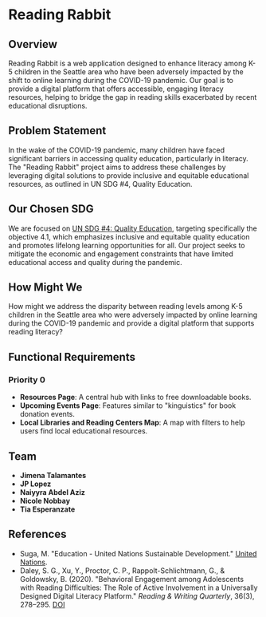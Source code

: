 # Reading Rabbit

## Overview
Reading Rabbit is a web application designed to enhance literacy among K-5 children in the Seattle area who have been adversely impacted by the shift to online learning during the COVID-19 pandemic. Our goal is to provide a digital platform that offers accessible, engaging literacy resources, helping to bridge the gap in reading skills exacerbated by recent educational disruptions.

## Problem Statement
In the wake of the COVID-19 pandemic, many children have faced significant barriers in accessing quality education, particularly in literacy. The "Reading Rabbit" project aims to address these challenges by leveraging digital solutions to provide inclusive and equitable educational resources, as outlined in UN SDG #4, Quality Education.

## Our Chosen SDG
We are focused on [UN SDG #4: Quality Education](https://www.un.org/sustainabledevelopment/education/), targeting specifically the objective 4.1, which emphasizes inclusive and equitable quality education and promotes lifelong learning opportunities for all. Our project seeks to mitigate the economic and engagement constraints that have limited educational access and quality during the pandemic.

## How Might We
How might we address the disparity between reading levels among K-5 children in the Seattle area who were adversely impacted by online learning during the COVID-19 pandemic and provide a digital platform that supports reading literacy? 

## Functional Requirements
### Priority 0
- **Resources Page**: A central hub with links to free downloadable books.
- **Upcoming Events Page**: Features similar to "kinguistics" for book donation events.
- **Local Libraries and Reading Centers Map**: A map with filters to help users find local educational resources.

## Team
- **Jimena Talamantes**
- **JP Lopez**
- **Naiyyra Abdel Aziz**
- **Nicole Nobbay**
- **Tia Esperanzate**

## References
- Suga, M. "Education - United Nations Sustainable Development." [United Nations](https://www.un.org/sustainabledevelopment/education/).
- Daley, S. G., Xu, Y., Proctor, C. P., Rappolt-Schlichtmann, G., & Goldowsky, B. (2020). "Behavioral Engagement among Adolescents with Reading Difficulties: The Role of Active Involvement in a Universally Designed Digital Literacy Platform." *Reading & Writing Quarterly*, 36(3), 278–295. [DOI](https://doi.org/10.1080/10573569.2019.1635545)
